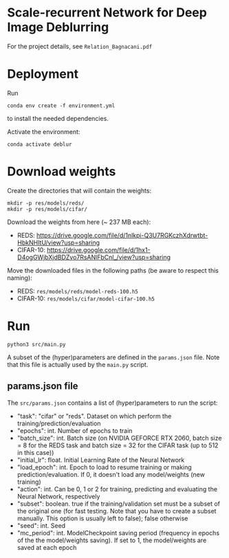 # Scale-recurrent Network for Deep Image Deblurring
For the project details, see `Relation_Bagnacani.pdf`

# Deployment
Run
```
conda env create -f environment.yml
```
to install the needed dependencies.

Activate the environment:
```
conda activate deblur
```

# Download weights
Create the directories that will contain the weights:
```
mkdir -p res/models/reds/
mkdir -p res/models/cifar/
```

Download the weights from here (~ 237 MB each):
- REDS: https://drive.google.com/file/d/1nlkpi-Q3U7RGKczhXdrwtbt-HbkNHItU/view?usp=sharing
- CIFAR-10: https://drive.google.com/file/d/1hx1-D4ogGWjbXjdBDZvo7RsANlFbCnl_/view?usp=sharing

Move the downloaded files in the following paths (be aware to respect this naming): 
- REDS: `res/models/reds/model-reds-100.h5`
- CIFAR-10: `res/models/cifar/model-cifar-100.h5`

# Run
```
python3 src/main.py
```
A subset of the (hyper)parameters are defined in the `params.json` file. 
Note that this file is actually used by the `main.py` script.

## params.json file
The `src/params.json` contains a list of (hyper)parameters to run the script:
- "task": "cifar" or "reds". Dataset on which perform the training/prediction/evaluation
- "epochs": int. Number of epochs to train
- "batch_size": int. Batch size (on NVIDIA GEFORCE RTX 2060, batch size = 8 for the REDS task and batch size = 32 
for the CIFAR task (up to 512 in this case))
- "initial_lr": float. Initial Learning Rate of the Neural Network
- "load_epoch": int. Epoch to load to resume training or making prediction/evaluation. If 0, it doesn't load any 
model/weights (new training)
- "action": int. Can be 0, 1 or 2 for training, predicting and evaluating the Neural Network, respectively
- "subset": boolean. true if the training/validation set must be a subset of the original one (for fast testing. Note
that you have to create a subset manually. This option is usually left to false); 
false otherwise
- "seed": int. Seed
- "mc_period": int. ModelCheckpoint saving period (frequency in epochs of the the model/weights saving). If set to 1, 
the model/weights are saved at each epoch
